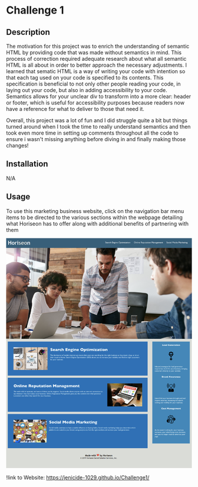 # Challenge 1

## Description

The motivation for this project was to enrich the understanding of semantic HTML by providing code that was made without semantics in mind. This process of correction required adequate research about what all semantic HTML is all about in order to better approach the necessary adjustments. I learned that sematic HTML is a way of writing your code with intention so that each tag used on your code is specified to its contents. This specification is beneficial to not only other people reading your code, in laying out your code, but also in adding accessibility to your code. Semantics allows for your unclear div to transform into a more clear: header or footer, which is useful for accessibility purposes because readers now have a reference for what to deliver to those that need it. 

Overall, this project was a lot of fun and I did struggle quite a bit but things turned around when I took the time to really understand semantics and then took even more time in setting up comments throughout all the code to ensure i wasn't missing anything before diving in and finally making those changes!  


## Installation

N/A

## Usage

To use this marketing business website, click on the navigation bar menu items to be directed to the various sections within the webpage detailing what Horiseon has to offer along with additional benefits of partnering with them 


![Screenshot of Website](assets/images/screenshot.on.shots.png)

!link to Website: https://jenicide-1029.github.io/Challenge1/ 

